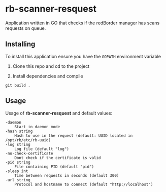 # rb-scanner-resquest

Application written in GO that checks if the redBorder manager has scans requests on queue.

## Installing

To install this application ensure you have the `GOPATH` environment variable

1. Clone this repo and cd to the project


2. Install dependencies and compile

```
git build .
```

## Usage

Usage of **rb-scanner-resquest** and default values:

```
-daemon
  	Start in daemon mode
-hash string
  	Hash to use in the request (default: UUID located in /opt/rb/etc/rb-uuid)
-log string
  	Log file (default "log")
-no-check-certificate
  	Dont check if the certificate is valid
-pid string
  	File containing PID (default "pid")
-sleep int
  	Time between requests in seconds (default 300)
-url string
  	Protocol and hostname to connect (default "http://localhost")
```
